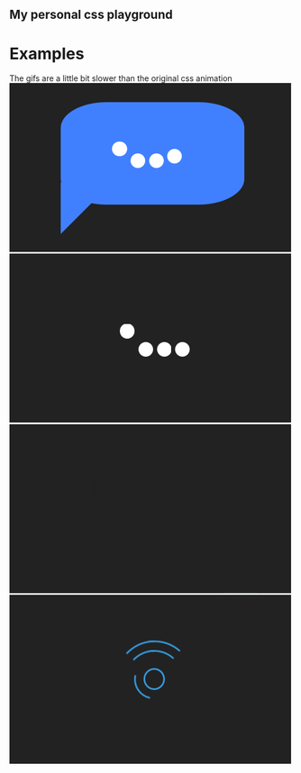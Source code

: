 ## My personal css playground

# Examples

The gifs are a little bit slower than the original css animation
![BubbleDot](./BubbleDot.gif)
![DotsLine](./DotsLine.gif)
![LinearLoader](./LinearLoader.gif)
![RoundLoader](./RoundLoader.gif)
